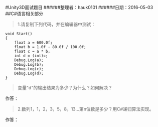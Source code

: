 #Unity3D面试题目 
######整理者：hauk0101
######日期：2016-05-03
##C#语言相关部分
>1.请复制下列代码，并在编辑器中测试：


	void Start()
	{
		float a = 600.0f;
		float b = 1.0f - 80.0f / 100.0f;
		float c = a * b;
		int d = (int)c;
		Debug.Log(a);
		Debug.Log(b);
		Debug.Log(c);
		Debug.Log(d);
	}
> 变量"d"的输出结果为多少？为什么？如何解决？

作答：

>2.数列1，1，2，3，5，8，13...第n位数是多少？用C#递归算法实现。

作答：

